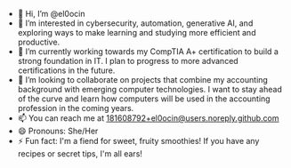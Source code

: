 - 👋 Hi, I’m @el0ocin 
- 👀 I’m interested in cybersecurity, automation, generative AI, and exploring ways to make learning and studying more efficient and productive.
- 🌱 I’m currently working towards my CompTIA A+ certification to build a strong foundation in IT. I plan to progress to more advanced certifications in the future.
- 💞️ I’m looking to collaborate on projects that combine my accounting background with emerging computer technologies. I want to stay ahead of the curve and learn how computers will be used in the accounting profession in the coming years.
- 📫 You can reach me at 181608792+el0ocin@users.noreply.github.com
- 😄 Pronouns: She/Her
- ⚡ Fun fact: I'm a fiend for sweet, fruity smoothies! If you have any recipes or secret tips, I'm all ears!

<!---
el0ocin/el0ocin is a ✨ special ✨ repository because its `README.md` (this file) appears on your GitHub profile.
You can click the Preview link to take a look at your changes.
--->
